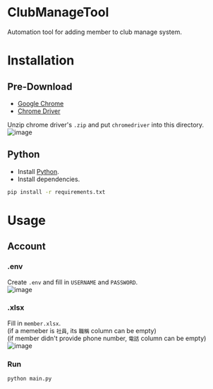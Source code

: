 # ClubManageTool
Automation tool for adding member to club manage system.

# Installation
## Pre-Download
- [Google Chrome](https://www.google.com/intl/zh-TW/chrome/)
- [Chrome Driver](https://chromedriver.chromium.org/downloads)

Unzip chrome driver's `.zip` and put `chromedriver` into this directory.  
![image](https://github.com/NTUST-ISC/ClubManageTool/assets/55608737/3247e622-1754-4396-8c9f-e23795580dc4)


## Python
- Install [Python](https://www.python.org/downloads/).
- Install dependencies.

```sh
pip install -r requirements.txt
```

# Usage
## Account
### .env
Create `.env` and fill in `USERNAME` and `PASSWORD`.  
![image](https://github.com/NTUST-ISC/ClubManageTool/assets/55608737/c6ce292a-8610-4833-b818-6a43ab4b9292)


### .xlsx
Fill in `member.xlsx`.  
(if a memeber is `社員`, its `職稱` column can be empty)  
(if member didn't provide phone number, `電話` column can be empty)
![image](https://github.com/NTUST-ISC/ClubManageTool/assets/55608737/f0e785d5-096e-4fc9-ab4c-5fc6cb209dfa)


### Run 
```shell
python main.py
```

